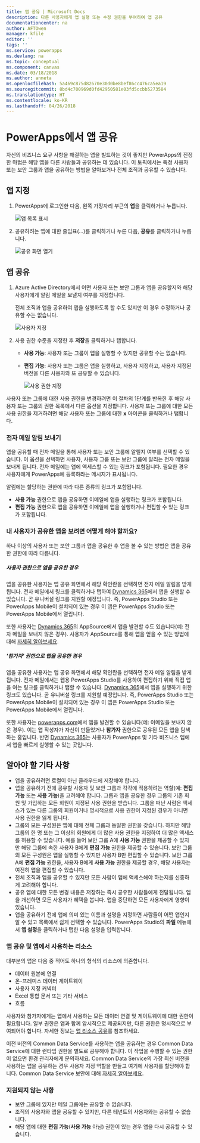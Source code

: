 ```yaml
---
title: 앱 공유 | Microsoft Docs
description: 다른 사용자에게 앱 실행 또는 수정 권한을 부여하여 앱 공유
documentationcenter: na
author: AFTOwen
manager: kfile
editor: ''
tags: ''
ms.service: powerapps
ms.devlang: na
ms.topic: conceptual
ms.component: canvas
ms.date: 03/18/2018
ms.author: anneta
ms.openlocfilehash: 5a469c875d82670e30d0be8bef86cc476ca5ea19
ms.sourcegitcommit: 8bd4c700969d0fd42950581e03fd5ccbb5273584
ms.translationtype: HT
ms.contentlocale: ko-KR
ms.lasthandoff: 04/26/2018
---
```

# <a name="share-an-app-in-powerapps"></a>PowerApps에서 앱 공유
자신의 비즈니스 요구 사항을 해결하는 앱을 빌드하는 것이 좋지만 PowerApps의 진정한 마법은 해당 앱을 다른 사람들과 공유하는 데 있습니다. 이 토픽에서는 특정 사용자 또는 보안 그룹과 앱을 공유하는 방법을 알아보거나 전체 조직과 공유할 수 있습니다.

## <a name="specify-an-app"></a>앱 지정
1. PowerApps에 로그인한 다음, 왼쪽 가장자리 부근의 **앱**을 클릭하거나 누릅니다.

    ![앱 목록 표시](./media/share-app/file-apps.png)

1. 공유하려는 앱에 대한 줄임표(...)를 클릭하거나 누른 다음, **공유**를 클릭하거나 누릅니다.

    ![공유 화면 열기](./media/share-app/ellipsis-share.png)

## <a name="share-an-app"></a>앱 공유
1. Azure Active Directory에서 어떤 사용자 또는 보안 그룹과 앱을 공유할지와 해당 사용자에게 알림 메일을 보낼지 여부를 지정합니다.

    전체 조직과 앱을 공유하여 앱을 실행하도록 할 수도 있지만 이 경우 수정하거나 공유할 수는 없습니다.

    ![사용자 지정](./media/share-app/share-list.png)

1. 사용 권한 수준을 지정한 후 **저장**을 클릭하거나 탭합니다.

    * **사용 가능**: 사용자 또는 그룹이 앱을 실행할 수 있지만 공유할 수는 없습니다.
    * **편집 가능**: 사용자 또는 그룹은 앱을 실행하고, 사용자 지정하고, 사용자 지정된 버전을 다른 사용자와 또 공유할 수 있습니다.

        ![사용 권한 지정](./media/share-app/edit-use.png)

사용자 또는 그룹에 대한 사용 권한을 변경하려면 이 절차의 1단계를 반복한 후 해당 사용자 또는 그룹의 권한 목록에서 다른 옵션을 지정합니다. 사용자 또는 그룹에 대한 모든 사용 권한을 제거하려면 해당 사용자 또는 그룹에 대한 **x** 아이콘을 클릭하거나 탭합니다.

### <a name="send-email-notification"></a>전자 메일 알림 보내기
앱을 공유할 때 전자 메일을 통해 사용자 또는 보안 그룹에 알릴지 여부를 선택할 수 있습니다. 이 옵션을 선택하면 사용자, 사용자 그룹 또는 보안 그룹에 알리는 전자 메일을 보내게 됩니다. 전자 메일에는 앱에 액세스할 수 있는 링크가 포함됩니다. 필요한 경우 사용자에게 PowerApps에 등록하라는 메시지가 표시됩니다.

알림에는 할당하는 권한에 따라 다른 종류의 링크가 포함됩니다.

- **사용 가능** 권한으로 앱을 공유하면 이메일에 앱을 실행하는 링크가 포함됩니다.
- **편집 가능** 권한으로 앱을 공유하면 이메일에 앱을 실행하거나 편집할 수 있는 링크가 포함됩니다.

### <a name="how-do-my-users-see-the-app-i-shared"></a>내 사용자가 공유한 앱을 보려면 어떻게 해야 할까요?
하나 이상의 사용자 또는 보안 그룹과 앱을 공유한 후 앱을 볼 수 있는 방법은 앱을 공유한 권한에 따라 다릅니다.

##### <a name="if-you-shared-an-app-with-user-permission"></a>*사용자* 권한으로 앱을 공유한 경우
앱을 공유한 사용자는 앱 공유 화면에서 해당 확인란을 선택하면 전자 메일 알림을 받게 됩니다. 전자 메일에서 링크를 클릭하거나 탭하여 [Dynamics 365](http://home.dynamics.com)에서 앱을 실행할 수 있습니다. 곧 유니버설 링크를 지원할 예정입니다. 즉, PowerApps Studio 또는 PowerApps Mobile이 설치되어 있는 경우 이 앱은 PowerApps Studio 또는 PowerApps Mobile에서 열립니다.

또한 사용자는 [Dynamics 365](http://home.dynamics.com)의 AppSource에서 앱을 발견할 수도 있습니다(예: 전자 메일을 보내지 않은 경우). 사용자가 AppSource를 통해 앱을 얻을 수 있는 방법에 대해 [자세히 알아보세요](../../user/app-source.md).

##### <a name="if-you-shared-an-app-with-contributor-permission"></a>'참가자' 권한으로 앱을 공유한 경우
앱을 공유한 사용자는 앱 공유 화면에서 해당 확인란을 선택하면 전자 메일 알림을 받게 됩니다. 전자 메일에서는 웹용 PowerApps Studio를 사용하여 편집하기 위해 직접 앱을 여는 링크를 클릭하거나 탭할 수 있습니다. [Dynamics 365](http://home.dynamics.com)에서 앱을 실행하기 위한 링크도 있습니다. 곧 유니버설 링크를 지원할 예정입니다. 즉, PowerApps Studio 또는 PowerApps Mobile이 설치되어 있는 경우 이 앱은 PowerApps Studio 또는 PowerApps Mobile에서 열립니다.

또한 사용자는 [powerapps.com](http://web.powerapps.com)에서 앱을 발견할 수 있습니다(예: 이메일을 보내지 않은 경우). 이는 앱 작성자가 자신이 만들었거나 **참가자** 권한으로 공유된 모든 앱을 탐색하는 홈입니다. 반면 [Dynamics 365](http://home.dynamics.com)는 사용자가 PowerApps 및 기타 비즈니스 앱에서 앱을 빠르게 실행할 수 있는 곳입니다.

## <a name="other-things-to-know"></a>알아야 할 기타 사항
* 앱을 공유하려면 로컬이 아닌 클라우드에 저장해야 합니다.
* 앱을 공유하기 전에 공유할 사용자 및 보안 그룹과 각각에 적용하려는 역할(예: **편집 가능** 또는 **사용 가능**)을 고려해야 합니다. 그룹과 앱을 공유한 경우 그룹의 기존 회원 및 가입하는 모든 회원이 지정된 사용 권한을 받습니다. 그룹을 떠난 사람은 액세스가 있는 다른 그룹의 회원이거나 명시적으로 사용 권한이 지정된 경우가 아니면 사용 권한을 잃게 됩니다.
* 그룹의 모든 구성원은 앱에 대해 전체 그룹과 동일한 권한을 갖습니다. 하지만 해당 그룹의 한 명 또는 그 이상의 회원에게 더 많은 사용 권한을 지정하여 더 많은 액세스를 허용할 수 있습니다. 예를 들어 보안 그룹 A에 **사용 가능** 권한을 제공할 수 있지만 해당 그룹에 속한 사용자 B에게 **편집 가능** 권한을 제공할 수 있습니다. 보안 그룹의 모든 구성원은 앱을 실행할 수 있지만 사용자 B만 편집할 수 있습니다. 보안 그룹 A에 **편집 가능** 권한을, 사용자 B에게 **사용 가능** 권한을 제공할 경우, 해당 사용자는 여전히 앱을 편집할 수 있습니다.
* 전체 조직과 앱을 공유할 수 있지만 모든 사람이 앱에 액세스해야 하는지를 신중하게 고려해야 합니다.
* 공유 앱에 대한 모든 변경 내용은 저장하는 즉시 공유한 사람들에게 전달됩니다. 앱을 개선하면 모든 사용자가 혜택을 봅니다. 앱을 중단하면 모든 사용자에게 영향이 있습니다.
* 앱을 공유하기 전에 앱에 의미 있는 이름과 설명을 지정하면 사람들이 어떤 앱인지 알 수 있고 목록에서 쉽게 선택할 수 있습니다. PowerApps Studio의 **파일** 메뉴에서 **앱 설정**을 클릭하거나 탭한 다음 설명을 입력합니다.

### <a name="app-sharing-and-the-resources-the-app-uses"></a>앱 공유 및 앱에서 사용하는 리소스
대부분의 앱은 다음 중 적어도 하나의 형식의 리소스에 의존합니다.

* 데이터 원본에 연결
* 온-프레미스 데이터 게이트웨이
* 사용자 지정 커넥터
* Excel 통합 문서 또는 기타 서비스
* 흐름

사용자와 참가자에게는 앱에서 사용하는 모든 데이터 연결 및 게이트웨이에 대한 권한이 필요합니다. 일부 권한은 앱과 함께 암시적으로 제공되지만, 다른 권한은 명시적으로 부여되어야 합니다. 자세한 정보는 [앱 리소스 공유](share-app-resources.md)를 참조하세요.

이전 버전의 Common Data Service를 사용하는 앱을 공유하는 경우 Common Data Service에 대한 런타임 권한을 별도로 공유해야 합니다. 이 작업을 수행할 수 있는 권한이 없으면 환경 관리자에게 문의하세요. Common Data Service의 가장 최신 버전을 사용하는 앱을 공유하는 경우 사용자 지정 역할을 만들고 여기에 사용자를 할당해야 합니다. Common Data Service 보안에 대해 [자세히 알아보세요](../../administrator/database-security.md).

### <a name="what-isnt-supported"></a>지원되지 않는 사항
* 보안 그룹에 있지만 메일 그룹에는 공유할 수 없습니다.
* 조직의 사용자와 앱을 공유할 수 있지만, 다른 테넌트의 사용자와는 공유할 수 없습니다.
* 해당 앱에 대한 **편집 가능**(**사용 가능** 아님) 권한이 있는 경우 앱을 다시 공유할 수 있습니다.
